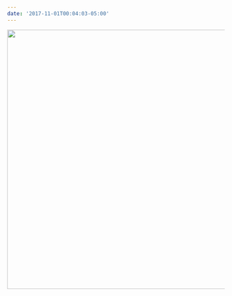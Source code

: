 ```yaml
---
date: '2017-11-01T00:04:03-05:00'
---
```



<img src="uploads/2017/d1c6b39dc5.jpg" width="600" height="600" />
